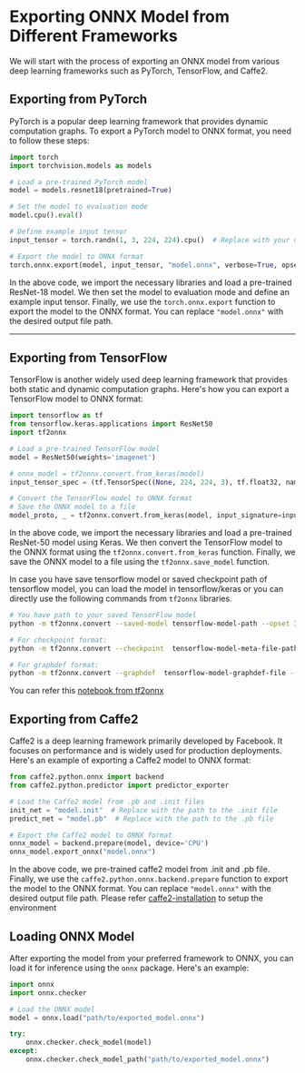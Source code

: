 # Exporting ONNX Model from Different Frameworks

We will start with the process of exporting an ONNX model from various deep learning frameworks such as PyTorch, TensorFlow, and Caffe2.

## Exporting from PyTorch
PyTorch is a popular deep learning framework that provides dynamic computation graphs. To export a PyTorch model to ONNX format, you need to follow these steps:

```python
import torch
import torchvision.models as models

# Load a pre-trained PyTorch model
model = models.resnet18(pretrained=True)

# Set the model to evaluation mode
model.cpu().eval()

# Define example input tensor
input_tensor = torch.randn(1, 3, 224, 224).cpu()  # Replace with your own input shape

# Export the model to ONNX format
torch.onnx.export(model, input_tensor, "model.onnx", verbose=True, opset=13)
```

In the above code, we import the necessary libraries and load a pre-trained ResNet-18 model. We then set the model to evaluation mode and define an example input tensor. Finally, we use the `torch.onnx.export` function to export the model to the ONNX format. You can replace `"model.onnx"` with the desired output file path.

---
## Exporting from TensorFlow
TensorFlow is another widely used deep learning framework that provides both static and dynamic computation graphs. Here's how you can export a TensorFlow model to ONNX format:

```python
import tensorflow as tf
from tensorflow.keras.applications import ResNet50
import tf2onnx

# Load a pre-trained TensorFlow model
model = ResNet50(weights='imagenet')

# onnx_model = tf2onnx.convert.from_keras(model)
input_tensor_spec = (tf.TensorSpec((None, 224, 224, 3), tf.float32, name="input"),)

# Convert the TensorFlow model to ONNX format
# Save the ONNX model to a file
model_proto, _ = tf2onnx.convert.from_keras(model, input_signature=input_tensor_spec, opset=13, output_path="model.onnx")

```

In the above code, we import the necessary libraries and load a pre-trained ResNet-50 model using Keras. We then convert the TensorFlow model to the ONNX format using the `tf2onnx.convert.from_keras` function. Finally, we save the ONNX model to a file using the `tf2onnx.save_model` function.

In case you have save tensorflow model or saved checkpoint path of tensorflow model, you can load the model in tensorflow/keras or you can directly use the following commands from `tf2onnx` libraries.

```bash
# You have path to your saved TensorFlow model
python -m tf2onnx.convert --saved-model tensorflow-model-path --opset 11 --output model.onnx

# For checkpoint format:
python -m tf2onnx.convert --checkpoint  tensorflow-model-meta-file-path --output model.onnx --inputs input0:0,input1:0 --outputs output0:0

# For graphdef format:
python -m tf2onnx.convert --graphdef  tensorflow-model-graphdef-file --output model.onnx --inputs input:0,input:0 --outputs output0:0
```

You can refer this [notebook from tf2onnx](https://github.com/onnx/tensorflow-onnx/blob/main/tutorials/ConvertingSSDMobilenetToONNX.ipynb)


## Exporting from Caffe2
Caffe2 is a deep learning framework primarily developed by Facebook. It focuses on performance and is widely used for production deployments. Here's an example of exporting a Caffe2 model to ONNX format:

```python
from caffe2.python.onnx import backend
from caffe2.python.predictor import predictor_exporter

# Load the Caffe2 model from .pb and .init files
init_net = "model.init"  # Replace with the path to the .init file
predict_net = "model.pb"  # Replace with the path to the .pb file

# Export the Caffe2 model to ONNX format
onnx_model = backend.prepare(model, device='CPU')
onnx_model.export_onnx("model.onnx")
```

In the above code, we pre-trained caffe2 model from .init and .pb file. Finally, we use the `caffe2.python.onnx.backend.prepare` function to export the model to the ONNX format. You can replace `"model.onnx"` with the desired output file path. Please refer [caffe2-installation](https://caffe2.ai/docs/getting-started.html?platform=ubuntu&configuration=prebuilt) to setup the environment


## Loading ONNX Model

After exporting the model from your preferred framework to ONNX, you can load it for inference using the `onnx` package. Here's an example:

```python
import onnx
import onnx.checker

# Load the ONNX model
model = onnx.load("path/to/exported_model.onnx")

try:
    onnx.checker.check_model(model)
except:
    onnx.checker.check_model_path("path/to/exported_model.onnx")

```




